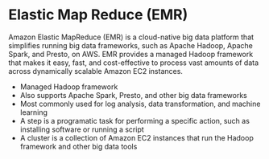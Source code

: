 # Elastic Map Reduce (EMR)

Amazon Elastic MapReduce (EMR) is a cloud-native big data platform that simplifies running big data frameworks, such as Apache Hadoop, Apache Spark, and Presto, on AWS. EMR provides a managed Hadoop framework that makes it easy, fast, and cost-effective to process vast amounts of data across dynamically scalable Amazon EC2 instances.

 - Managed Hadoop framework
 - Also supports Apache Spark, Presto, and other big data frameworks
 - Most commonly used for log analysis, data transformation, and machine learning
 - A step is a programatic task for performing a specific action, such as installing software or running a script
 - A cluster is a collection of Amazon EC2 instances that run the Hadoop framework and other big data tools
